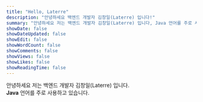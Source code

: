 ```yaml
---
title: "Hello, Laterre"
description: "안녕하세요 백엔드 개발자 김창일(Laterre) 입니다!"
summary: "안녕하세요 저는 백엔드 개발자 김창일(Laterre) 입니다, Java 언어를 주로 사용하고 있습니다."
showDate: false
showDateUpdated: false
showEdit: false
showWordCount: false
showComments: false
showViews: false
showLikes: false
showReadingTime: false
---  
```


안녕하세요 저는 백엔드 개발자 김창일(Laterre) 입니다.  
**Java** 언어를 주로 사용하고 있습니다.